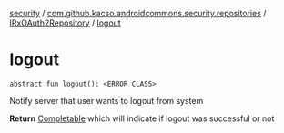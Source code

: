 [security](../../index.md) / [com.github.kacso.androidcommons.security.repositories](../index.md) / [IRxOAuth2Repository](index.md) / [logout](.)

# logout

`abstract fun logout(): <ERROR CLASS>`

Notify server that user wants to logout from system

**Return**
[Completable](#) which will indicate if logout was successful or not

